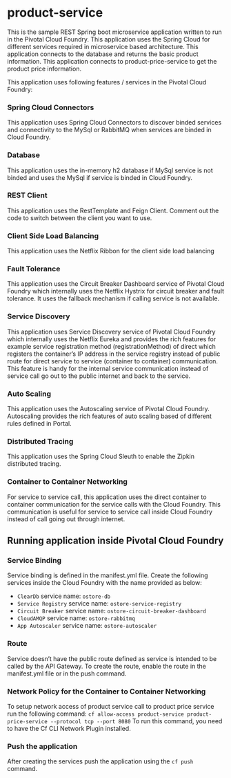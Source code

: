 product-service
===============
This is the sample REST Spring boot microservice application written to run in the Pivotal Cloud Foundry. This application uses the Spring Cloud for different services required in microservice based architecture. This application connects to the database and returns the basic product information. This application connects to product-price-service to get the product price information.

This application uses following features / services in the Pivotal Cloud Foundry:

### Spring Cloud Connectors 
This application uses Spring Cloud Connectors to discover binded services and connectivity to the MySql or RabbitMQ when services are binded in Cloud Foundry. 

### Database 
This application uses the in-memory h2 database if MySql service is not binded and uses the MySql if service is binded in Cloud Foundry.

### REST Client 
This application uses the RestTemplate and Feign Client. Comment out the code to switch between the client you want to use. 

### Client Side Load Balancing
This application uses the Netflix Ribbon for the client side load balancing

### Fault Tolerance
This application uses the Circuit Breaker Dashboard service of Pivotal Cloud Foundry which internally uses the Netflix Hystrix for circuit breaker and fault tolerance. It uses the fallback mechanism if calling service is not available. 

### Service Discovery 
This application uses Service Discovery service of Pivotal Cloud Foundry which internally uses the Netflix Eureka and provides the rich features for example service registration method (registrationMethod) of direct which registers the container’s IP address in the service registry instead of public route for direct service to service (container to container) communication. This feature is handy for the internal service communication instead of service call go out to the public internet and back to the service. 

### Auto Scaling
This application uses the Autoscaling service of Pivotal Cloud Foundry. Autoscaling provides the rich features of auto scaling based of different rules defined in Portal.

### Distributed Tracing
This application uses the Spring Cloud Sleuth to enable the Zipkin distributed tracing. 

### Container to Container Networking
For service to service call, this application uses the direct container to container communication for the service calls with the Cloud Foundry. This communication is useful for service to service call inside Cloud Foundry instead of call going out through internet. 

## Running application inside Pivotal Cloud Foundry
### Service Binding
Service binding is defined in the manifest.yml file. Create the following services inside the Cloud Foundry with the name provided as below:

* `ClearDb` service name: `ostore-db`
* `Service Registry` service name: `ostore-service-registry`
* `Circuit Breaker` service name: `ostore-circuit-breaker-dashboard`
* `CloudAMQP` service name: `ostore-rabbitmq`
* `App Autoscaler` service name: `ostore-autoscaler`

### Route
Service doesn’t have the public route defined as service is intended to be called by the API Gateway. To create the route, enable the route in the manifest.yml file or in the push command. 

### Network Policy for the Container to Container Networking 
To setup network access of product service call to product price service run the following command:
`cf allow-access product-service product-price-service --protocol tcp --port 8080`
To run this command, you need to have the Cf CLI Network Plugin installed. 

### Push the application
After creating the services push the application using the `cf push` command. 

